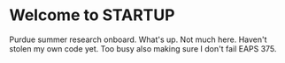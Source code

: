 # Welcome to STARTUP
Purdue summer research onboard.
What's up.
Not much here. Haven't stolen my own code yet. Too busy also making sure I don't fail EAPS 375.
